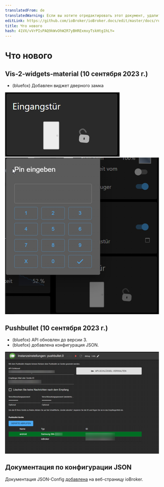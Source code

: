 ```yaml
---
translatedFrom: de
translatedWarning: Если вы хотите отредактировать этот документ, удалите поле «translationFrom», в противном случае этот документ будет снова автоматически переведен
editLink: https://github.com/ioBroker/ioBroker.docs/edit/master/docs/ru/history/history.md
title: Что нового
hash: 41VX/vVrPIsPAQ9kWvOhW2R7yBHRExmxyTskHtg1hLY=
---
```

# Что нового
## Vis-2-widgets-material (10 сентября 2023 г.)
* (bluefox) Добавлен виджет дверного замка

![картинка1](media/2023_09_10_vis-2-widgets-material-lock-1.png) ![картинка1](../../de/history/media/2023_09_10_vis-2-widgets-material-lock-2.png)

## Pushbullet (10 сентября 2023 г.)
* (bluefox) API обновлен до версии 3.
* (bluefox) добавлена конфигурация JSON.

 ![Конфигурация JSON](../../de/history/media/2023_09_10_pushbullet.png)

## Документация по конфигурации JSON
Документация JSON-Config [добавлена]() на веб-страницу ioBroker.